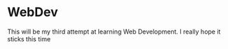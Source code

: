 # WebDev
This will be my third attempt at learning Web Development. I really hope it sticks this time
